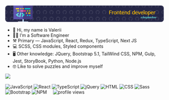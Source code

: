 ![Header](./header.png)


- 👋 Hi, my name is Valerii
- 👨‍💻 I’m a Software Engineer
- ⚒ Primary — JavaScript, React, Redux, TypeScript, Next JS
- 💻 SCSS, CSS modules, Styled components
- 🖥 Other knowledge: JQuery, Bootstrap 5.1, TailWind CSS, NPM, Gulp, Jest, StoryBook, Python, Node.js 
- 🤓 Like to solve puzzles and improve myself

<img width='832' src="https://wakatime.com/share/@610f1e99-b8bc-4bd0-beb6-4fcdd31c3b0b/bdf12e46-9532-48db-ad80-0b57cb388035.svg"/>


![JavaScript](https://img.shields.io/badge/-JavaScript-333?logo=javascript&logoColor=yellow&style=flat-square)
![React](https://img.shields.io/badge/-React-61DAFB?logo=react&logoColor=black&style=flat-square)
![TypeScript](https://img.shields.io/badge/-TypeScript-007ACC?logo=typescript&logoColor=white&style=flat-square)
![jQuery](https://img.shields.io/badge/-jQuery-0769AD?logo=jquery&logoColor=white&style=flat-square)
![HTML](https://img.shields.io/badge/-HTML-E34F26?logo=html5&logoColor=white&style=flat-square)
![CSS](https://img.shields.io/badge/-CSS-1572B6?logo=css3&logoColor=white&style=flat-square)
![Sass](https://img.shields.io/badge/-Sass-CC6699?logo=sass&logoColor=white&style=flat-square)
![Bootstrap](https://img.shields.io/badge/-Bootstrap-563D7C?logo=bootstrap&logoColor=white&style=flat-square)
![NPM](https://img.shields.io/badge/-NPM-CB3837?logo=npm&logoColor=white&style=flat-square)&nbsp;&nbsp;&nbsp;&nbsp; ![profile views](https://komarev.com/ghpvc/?username=valerii-frontend&color=643783&style=flat-square)


